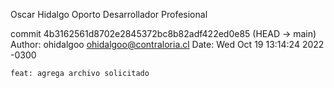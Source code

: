 Oscar Hidalgo Oporto Desarrollador Profesional

commit 4b3162561d8702e2845372bc8b82adf422ed0e85 (HEAD -> main)
Author: ohidalgoo <ohidalgoo@contraloria.cl>
Date:   Wed Oct 19 13:14:24 2022 -0300

    feat: agrega archivo solicitado
    